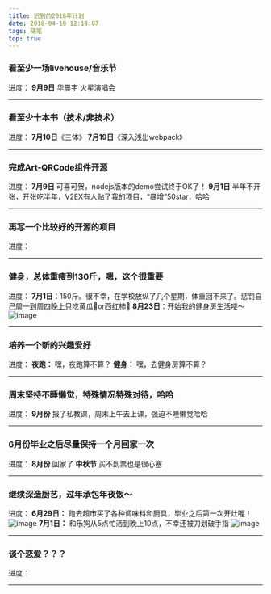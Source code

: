 ```yaml
---
title: 迟到的2018年计划
date: 2018-04-10 12:18:07
tags: 随笔
top: true
---
```

### **看至少一场livehouse/音乐节**

进度：
**9月9日** 华晨宇 火星演唱会

---
### **看至少十本书（技术/非技术）**
进度：
**7月10日**《三体》
**7月19日**《深入浅出webpack》

---
### **完成Art-QRCode组件开源**
进度：
**7月9日** 可喜可贺，nodejs版本的demo尝试终于OK了！
**9月1日** 半年不开张，开张吃半年，V2EX有人贴了我的项目，“暴增”50star，哈哈

---
### **再写一个比较好的开源的项目**
进度：

---
### **健身，总体重瘦到130斤，嗯，这个很重要**
进度：
**7月1日**：150斤。很不幸，在学校放纵了几个星期，体重回不来了。惩罚自己周一到周四晚上只吃黄瓜🥒or西红柿🍅
**8月23日**：开始我的健身房生活喽～
![image](https://wx2.sinaimg.cn/mw1024/a73bc6a1ly1futx7n50rcj20qo0z1wjl.jpg)

---
### **培养一个新的兴趣爱好**
进度：
**夜跑：** 嘿，夜跑算不算？
**健身：** 嘿，去健身房算不算？

---
### **周末坚持不睡懒觉，特殊情况特殊对待，哈哈**
进度：
**9月份** 报了私教课，周末上午去上课，强迫不睡懒觉哈哈

---
### **6月份毕业之后尽量保持一个月回家一次**
进度：
**8月份** 回家了
**中秋节** 买不到票也是很心塞

---
### **继续深造厨艺，过年承包年夜饭～**
进度：
**6月29日：** 跑去超市买了各种调味料和厨具，毕业之后第一次开灶喔！
![image](https://wx1.sinaimg.cn/mw1024/a73bc6a1ly1fssgmtxgj3j20qo0qo45n.jpg)
**7月1日：** 和乐狗从5点忙活到晚上10点，不幸还被刀划破手指
![image](https://wx1.sinaimg.cn/mw1024/a73bc6a1ly1fsusbmaiwgj224727rx6p.jpg)

---
### **谈个恋爱？？？**
进度：


---